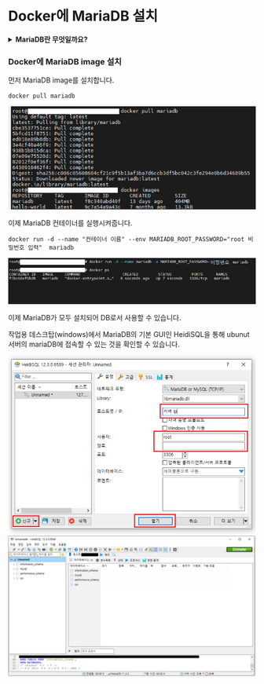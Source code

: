 # Docker에 MariaDB 설치

<details>
<summary> <b>MariaDB란 무엇일까요?</b> </summary><br>

#### MariaDB란 MariaDB는 "MySQL"에서 Fork(분기, 분파)한 오픈소스 기반 관계형 데이터 베이스 관리 시스템 (RDBMS) 입니다.<br>
MySQL은 1995년에 릴리즈된 오픈소스 RDBMS입니다. 매우 인기가 많은 RDBMS로 현재도 여러 환경에서 이용되고 있는 대표적인 RDBMS입니다.<br>
MySQL은 2009년에 최종적으로 OracleDB로 유명한 Oracle에 인수되게 됩니다.<br>
이 과정에서 라이선스 관련한 분쟁이 일어났고 이에 반발한 MySQL의 창시자가 2009년에 완성된 MySQL 5.1.38의 버전의 코드에서 Fork하여 만든 것이 MariaDB입니다.<br>

#### 쉽게 말해서 MaraiDB는 MySQL이라는 조상에서 분파된 RDBMS입니다.

( 이건 기억을 더듬어 쓰는 것이기 때문에 확실하진 않은 이야기로만 들어주세요. 제가 인턴 때 강사에게 들었던 얘기로는 Oracle이 당시 MySQl을 인수하고 있었던 썬이라는 기업(JAVA를 만든걸로 유명하죠)을 합병할 때 MySQL 업데이트를 반드시 책임져야하는 조건이 붙게 되었다고 합니다. 그런데 Oracle입장에서는 자신들의 DB만으로도 충분한데 굳이 MySQL까지 담당해야하는것이 여간 껄그러운 일이 아닐 수 없었다고 합니다. 그래서 합병 과정 중 여러 충돌이 발생하게 되다보니 MySQL을 개발하던 많은 개발자들이 이탈하여 MariaDB를 만들게 되었다고 합니다. )

저는 개인 프로젝트 이용 시 학부시절엔 MySQL을 사용하다가 현재는 MariaDB를 더욱 사용하고 있습니다. MariaDB를 이용하는 이유는 다음과 같습니다.<br>
1. MySQL을 개선한 RDBMS로 MySQL보다 복제 및 쿼리 속도 등의 성능이 약간 더 좋다.
2. MySQL에서 Fork한 RDBMS이기 때문에 MySQL과의 호환성이 매우 뛰어나다.
3. 오픈소스 기반 RDBMS이기 때문에 자유롭게 사용이 가능하다.
4. 업데이트가 MySQL보다 더욱 활발하다.
   
위의 사항 외에도 보안성이 더 좋고 스토리지 엔진이 더욱 뛰어나다는 장점도 존재합니다.<br>

더욱 자세한 설명은 아래의 링크들에서 확인할 수 있습니다.

https://aws.amazon.com/ko/compare/the-difference-between-mariadb-vs-mysql/<br>
https://linuxnatives.net/2015/10-reasons-to-migrate-to-mariadb-if-still-using-mysql

</details>

### Docker에 MariaDB image 설치

먼저 MariaDB image를 설치합니다.
```
docker pull mariadb
```
<img src="./result_image/docker_image_mariaDB.png"><br>

이제 MariaDB 컨테이너를 실행시켜줍니다.
```
docker run -d --name "컨테이너 이름" --env MARIADB_ROOT_PASSWORD="root 비밀번호 입력"  mariadb
```

<img src="./result_image/mariaDB_run.png"><br>

이제 MariaDB가 모두 설치되어 DB로서 사용할 수 있습니다.<br>

작업용 데스크탑(windows)에서 MariaDB의 기본 GUI인 HeidiSQL을 통해 ubunut 서버의 mariaDB에 접속할 수 있는 것을 확인할 수 있습니다.<br>

<img src="./result_image/mariaDB_connnect.png"><br>
<img src="./result_image/maraidb_connected.png"><br>